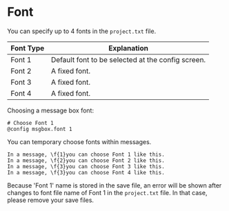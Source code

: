 Font
====

You can specify up to 4 fonts in the `project.txt` file.

|Font Type      |Explanation                                             |
|---------------|--------------------------------------------------------|
|Font 1         |Default font to be selected at the config screen.       |
|Font 2         |A fixed font.                                           |
|Font 3         |A fixed font.                                           |
|Font 4         |A fixed font.                                           |

Choosing a message box font:

```
# Choose Font 1
@config msgbox.font 1
```

You can temporary choose fonts within messages.

```
In a message, \f{1}you can choose Font 1 like this.
In a message, \f{2}you can choose Font 2 like this.
In a message, \f{3}you can choose Font 3 like this.
In a message, \f{3}you can choose Font 4 like this.
```

Because 'Font 1' name is stored in the save file,
an error will be shown after changes to font file name of Font 1 in the <code>project.txt</code> file.
In that case, please remove your save files.
